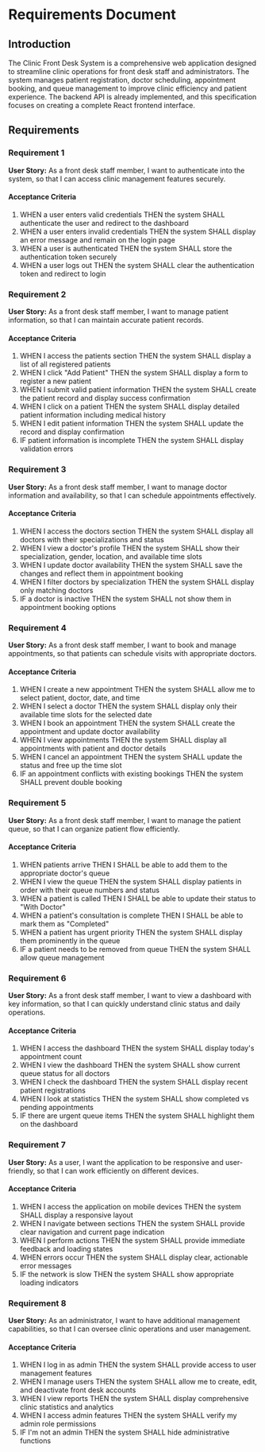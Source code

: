 # Requirements Document

## Introduction

The Clinic Front Desk System is a comprehensive web application designed to streamline clinic operations for front desk staff and administrators. The system manages patient registration, doctor scheduling, appointment booking, and queue management to improve clinic efficiency and patient experience. The backend API is already implemented, and this specification focuses on creating a complete React frontend interface.

## Requirements

### Requirement 1

**User Story:** As a front desk staff member, I want to authenticate into the system, so that I can access clinic management features securely.

#### Acceptance Criteria

1. WHEN a user enters valid credentials THEN the system SHALL authenticate the user and redirect to the dashboard
2. WHEN a user enters invalid credentials THEN the system SHALL display an error message and remain on the login page
3. WHEN a user is authenticated THEN the system SHALL store the authentication token securely
4. WHEN a user logs out THEN the system SHALL clear the authentication token and redirect to login

### Requirement 2

**User Story:** As a front desk staff member, I want to manage patient information, so that I can maintain accurate patient records.

#### Acceptance Criteria

1. WHEN I access the patients section THEN the system SHALL display a list of all registered patients
2. WHEN I click "Add Patient" THEN the system SHALL display a form to register a new patient
3. WHEN I submit valid patient information THEN the system SHALL create the patient record and display success confirmation
4. WHEN I click on a patient THEN the system SHALL display detailed patient information including medical history
5. WHEN I edit patient information THEN the system SHALL update the record and display confirmation
6. IF patient information is incomplete THEN the system SHALL display validation errors

### Requirement 3

**User Story:** As a front desk staff member, I want to manage doctor information and availability, so that I can schedule appointments effectively.

#### Acceptance Criteria

1. WHEN I access the doctors section THEN the system SHALL display all doctors with their specializations and status
2. WHEN I view a doctor's profile THEN the system SHALL show their specialization, gender, location, and available time slots
3. WHEN I update doctor availability THEN the system SHALL save the changes and reflect them in appointment booking
4. WHEN I filter doctors by specialization THEN the system SHALL display only matching doctors
5. IF a doctor is inactive THEN the system SHALL not show them in appointment booking options

### Requirement 4

**User Story:** As a front desk staff member, I want to book and manage appointments, so that patients can schedule visits with appropriate doctors.

#### Acceptance Criteria

1. WHEN I create a new appointment THEN the system SHALL allow me to select patient, doctor, date, and time
2. WHEN I select a doctor THEN the system SHALL display only their available time slots for the selected date
3. WHEN I book an appointment THEN the system SHALL create the appointment and update doctor availability
4. WHEN I view appointments THEN the system SHALL display all appointments with patient and doctor details
5. WHEN I cancel an appointment THEN the system SHALL update the status and free up the time slot
6. IF an appointment conflicts with existing bookings THEN the system SHALL prevent double booking

### Requirement 5

**User Story:** As a front desk staff member, I want to manage the patient queue, so that I can organize patient flow efficiently.

#### Acceptance Criteria

1. WHEN patients arrive THEN I SHALL be able to add them to the appropriate doctor's queue
2. WHEN I view the queue THEN the system SHALL display patients in order with their queue numbers and status
3. WHEN a patient is called THEN I SHALL be able to update their status to "With Doctor"
4. WHEN a patient's consultation is complete THEN I SHALL be able to mark them as "Completed"
5. WHEN a patient has urgent priority THEN the system SHALL display them prominently in the queue
6. IF a patient needs to be removed from queue THEN the system SHALL allow queue management

### Requirement 6

**User Story:** As a front desk staff member, I want to view a dashboard with key information, so that I can quickly understand clinic status and daily operations.

#### Acceptance Criteria

1. WHEN I access the dashboard THEN the system SHALL display today's appointment count
2. WHEN I view the dashboard THEN the system SHALL show current queue status for all doctors
3. WHEN I check the dashboard THEN the system SHALL display recent patient registrations
4. WHEN I look at statistics THEN the system SHALL show completed vs pending appointments
5. IF there are urgent queue items THEN the system SHALL highlight them on the dashboard

### Requirement 7

**User Story:** As a user, I want the application to be responsive and user-friendly, so that I can work efficiently on different devices.

#### Acceptance Criteria

1. WHEN I access the application on mobile devices THEN the system SHALL display a responsive layout
2. WHEN I navigate between sections THEN the system SHALL provide clear navigation and current page indication
3. WHEN I perform actions THEN the system SHALL provide immediate feedback and loading states
4. WHEN errors occur THEN the system SHALL display clear, actionable error messages
5. IF the network is slow THEN the system SHALL show appropriate loading indicators

### Requirement 8

**User Story:** As an administrator, I want to have additional management capabilities, so that I can oversee clinic operations and user management.

#### Acceptance Criteria

1. WHEN I log in as admin THEN the system SHALL provide access to user management features
2. WHEN I manage users THEN the system SHALL allow me to create, edit, and deactivate front desk accounts
3. WHEN I view reports THEN the system SHALL display comprehensive clinic statistics and analytics
4. WHEN I access admin features THEN the system SHALL verify my admin role permissions
5. IF I'm not an admin THEN the system SHALL hide administrative functions